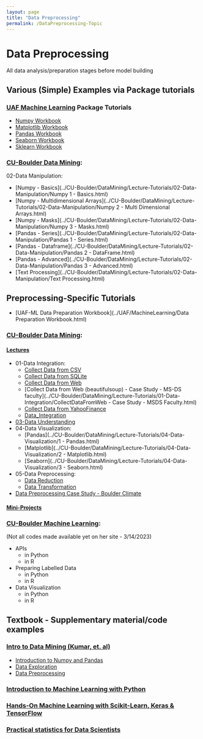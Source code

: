 ```yaml
---
layout: page
title: "Data Preprocessing"
permalink: /DataPreprocessing-Topic
---
```

# Data Preprocessing
All data analysis/preparation stages before model building

## Various (Simple) Examples via Package tutorials

### [UAF Machine Learning](../UAF/MachineLearning/UAF-ML-Module.md) Package Tutorials
- [Numpy Workbook](../UAF/MachineLearning/NumPy%20Workbook.html)
- [Matplotlib Workbook](../UAF/MachineLearning/Matplotlib%20Workbook.html)
- [Pandas Workbook](../UAF/MachineLearning/Pandas%20Workbook.html)
- [Seaborn Workbook](../UAF/MachineLearning/Seaborn%20Workbook.html)
- [Sklearn Workbook](../UAF/MachineLearning/Sklearn%20Workbook.html)

### [CU-Boulder Data Mining](../CU-Boulder/DataMining/Lectures.md): 
02-Data Manipulation:
- [Numpy - Basics](../CU-Boulder/DataMining/Lecture-Tutorials/02-Data-Manipulation/Numpy 1 -  Basics.html)
- [Numpy - Multidimensional Arrays](../CU-Boulder/DataMining/Lecture-Tutorials/02-Data-Manipulation/Numpy 2 - Multi Dimensional Arrays.html)
- [Numpy - Masks](../CU-Boulder/DataMining/Lecture-Tutorials/02-Data-Manipulation/Numpy 3 - Masks.html)
- [Pandas - Series](../CU-Boulder/DataMining/Lecture-Tutorials/02-Data-Manipulation/Pandas 1 - Series.html)
- [Pandas - Dataframe](../CU-Boulder/DataMining/Lecture-Tutorials/02-Data-Manipulation/Pandas 2 - DataFrame.html)
- [Pandas - Advanced](../CU-Boulder/DataMining/Lecture-Tutorials/02-Data-Manipulation/Pandas 3 - Advanced.html)
- [Text Processing](../CU-Boulder/DataMining/Lecture-Tutorials/02-Data-Manipulation/Text Processing.html)

## Preprocessing-Specific Tutorials
- [UAF-ML Data Preparation Workbook](../UAF/MachineLearning/Data Preparation Workbook.html)

### [CU-Boulder Data Mining](../CU-Boulder/DataMining/DataMining.md):
#### [Lectures](../CU-Boulder/DataMining/Lectures.md)
- 01-Data Integration:
    - [Collect Data from CSV](../CU-Boulder/DataMining/Lecture-Tutorials/01-Data-Integration/CollectDataFromCSV.html)
    - [Collect Data from SQLite](../CU-Boulder/DataMining/Lecture-Tutorials/01-Data-Integration/CollectDataFromSQLite.html)
    - [Collect Data from Web](../CU-Boulder/DataMining/Lecture-Tutorials/01-Data-Integration/CollectDataFromWeb.html)
    - [Collect Data from Web (beautifulsoup) - Case Study - MS-DS faculty](../CU-Boulder/DataMining/Lecture-Tutorials/01-Data-Integration/CollectDataFromWeb - Case Study - MSDS Faculty.html)
    - [Collect Data from YahooFinance](../CU-Boulder/DataMining/Lecture-Tutorials/01-Data-Integration/CollectDataFromYahoo.html)
    - [Data_Integration](../CU-Boulder/DataMining/Lecture-Tutorials/01-Data-Integration/Data_Integration.html)
- [03-Data Understanding](../CU-Boulder/DataMining/Lecture-Tutorials/03-Data-Understanding/DataUnderstanding.html)
- 04-Data Visualization:
    - [Pandas](../CU-Boulder/DataMining/Lecture-Tutorials/04-Data-Visualization/1 - Pandas.html)
    - [Matplotlib](../CU-Boulder/DataMining/Lecture-Tutorials/04-Data-Visualization/2 - Matplotlib.html)
    - [Seaborn](../CU-Boulder/DataMining/Lecture-Tutorials/04-Data-Visualization/3 - Seaborn.html)
- 05-Data Preprocessing:
    - [Data Reduction](../CU-Boulder/DataMining/Lecture-Tutorials/05-Data-Preprocessing/DataReduction.html)
    - [Data Transformation](../CU-Boulder/DataMining/Lecture-Tutorials/05-Data-Preprocessing/DataTransformation.html)
- [Data Preprocessing Case Study - Boulder Climate](../CU-Boulder/DataMining/Lecture-Tutorials/Case-Study-Boulder-Weather/BoulderClimateCaseStudy.html)

#### [Mini-Projects](../CU-Boulder/DataMining/MiniProjects.md)


### [CU-Boulder Machine Learning](../CU-Boulder/MachineLearning/CUB-ML.md):
(Not all codes made available yet on her site - 3/14/2023)
- APIs
    - in Python
    - in R
- Preparing Labelled Data
    - in Python
    - in R
- Data Visualization
    - in Python
    - in R

## Textbook - Supplementary material/code examples
### [Intro to Data Mining (Kumar, et. al)](../Textbooks/IntroDataMining/Kumar-DataMining-textbook.md)
- [Introduction to Numpy and Pandas](../Textbooks/IntroDataMining/tutorial2.html)
- [Data Exploration](../Textbooks/IntroDataMining/tutorial3.html)
- [Data Preprocessing](../Textbooks/IntroDataMining/tutorial4.html)

### [Introduction to Machine Learning with Python](../Textbooks/IntroMLPython/IntroMLPython.md)


### [Hands-On Machine Learning with Scikit-Learn, Keras & TensorFlow](../Textbooks/HandsOnML/HandsOnML.md)


### [Practical statistics for Data Scientists](../Textbooks/PracticalStats/PracticalStats.md)